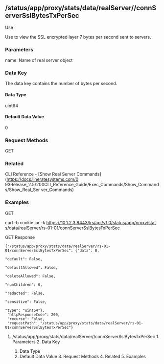 ## /status/app/proxy/stats/data/realServer/<name>/connServerSslBytesTxPerSec

Use

Use to view the SSL encrypted layer 7 bytes per second sent to servers.

### Parameters

name: Name of real server object

### Data Key

The data key contains the number of bytes per second.

#### Data Type

uint64

#### Default Data Value

0

### Request Methods

GET

### Related

CLI Reference - [Show Real Server Commands](https://docs.lineratesystems.com/0
93Release_2.5/200CLI_Reference_Guide/Exec_Commands/Show_Commands/Show_Real_Ser
ver_Commands)

### Examples

GET

curl -b cookie.jar -k https://10.1.2.3:8443/lrs/api/v1.0/status/app/proxy/stat
s/data/realServer/rs-01-01/connServerSslBytesTxPerSec

GET Response

    
    {"/status/app/proxy/stats/data/realServer/rs-01-01/connServerSslBytesTxPerSec": {"data": 0,
                                                                                      "default": False,
                                                                                      "defaultAllowed": False,
                                                                                      "deleteAllowed": False,
                                                                                      "numChildren": 0,
                                                                                      "redacted": False,
                                                                                      "sensitive": False,
                                                                                      "type": "uint64"},
     "httpResponseCode": 200,
     "recurse": False,
     "requestPath": "/status/app/proxy/stats/data/realServer/rs-01-01/connServerSslBytesTxPerSec"}
    

  1. /status/app/proxy/stats/data/realServer/<name>/connServerSslBytesTxPerSec
    1. Parameters
    2. Data Key
      1. Data Type
      2. Default Data Value
    3. Request Methods
    4. Related
    5. Examples

